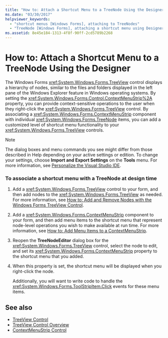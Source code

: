 ```yaml
---
title: "How to: Attach a Shortcut Menu to a TreeNode Using the Designer"
ms.date: "03/30/2017"
helpviewer_keywords: 
  - "shortcut menus [Windows Forms], attaching to TreeNodes"
  - "TreeNode [Windows Forms], attaching a shortcut menu using Designer"
ms.assetid: 8e45e184-1313-4f8f-90ff-2cd5789b2268
---
```

# How to: Attach a Shortcut Menu to a TreeNode Using the Designer
The Windows Forms <xref:System.Windows.Forms.TreeView> control displays a hierarchy of nodes, similar to the files and folders displayed in the left pane of the Windows Explorer feature in Windows operating systems. By setting the <xref:System.Windows.Forms.Control.ContextMenuStrip%2A> property, you can provide context-sensitive operations to the user when they right-click the <xref:System.Windows.Forms.TreeView> control. By associating a <xref:System.Windows.Forms.ContextMenuStrip> component with individual <xref:System.Windows.Forms.TreeNode> items, you can add a customized level of shortcut menu functionality to your <xref:System.Windows.Forms.TreeView> controls.  
  
> [!NOTE]
>  The dialog boxes and menu commands you see might differ from those described in Help depending on your active settings or edition. To change your settings, choose **Import and Export Settings** on the **Tools** menu. For more information, see [Personalize the Visual Studio IDE](/visualstudio/ide/personalizing-the-visual-studio-ide).  
  
### To associate a shortcut menu with a TreeNode at design time  
  
1.  Add a <xref:System.Windows.Forms.TreeView> control to your form, and then add nodes to the <xref:System.Windows.Forms.TreeView> as needed. For more information, see [How to: Add and Remove Nodes with the Windows Forms TreeView Control](../../../../docs/framework/winforms/controls/how-to-add-and-remove-nodes-with-the-windows-forms-treeview-control.md).  
  
2.  Add a <xref:System.Windows.Forms.ContextMenuStrip> component to your form, and then add menu items to the shortcut menu that represent node-level operations you wish to make available at run time. For more information, see [How to: Add Menu Items to a ContextMenuStrip](../../../../docs/framework/winforms/controls/how-to-add-menu-items-to-a-contextmenustrip.md).  
  
3.  Reopen the **TreeNodeEditor** dialog box for the <xref:System.Windows.Forms.TreeView> control, select the node to edit, and set its <xref:System.Windows.Forms.ContextMenuStrip> property to the shortcut menu that you added.  
  
4.  When this property is set, the shortcut menu will be displayed when you right-click the node.  
  
     Additionally, you will want to write code to handle the <xref:System.Windows.Forms.ToolStripItem.Click> events for these menu items.  
  
## See also
- [TreeView Control](../../../../docs/framework/winforms/controls/treeview-control-windows-forms.md)
- [TreeView Control Overview](../../../../docs/framework/winforms/controls/treeview-control-overview-windows-forms.md)
- [ContextMenuStrip Control](../../../../docs/framework/winforms/controls/contextmenustrip-control.md)
